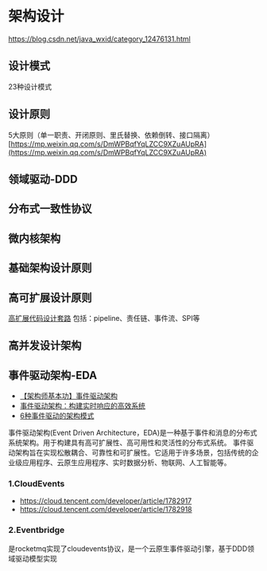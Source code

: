 # 架构设计

https://blog.csdn.net/java_wxid/category_12476131.html

## 设计模式
23种设计模式

## 设计原则
5大原则（单一职责、开闭原则、里氏替换、依赖倒转、接口隔离）
[https://mp.weixin.qq.com/s/DmWPBqfYqLZCC9XZuAUpRA](https://mp.weixin.qq.com/s/DmWPBqfYqLZCC9XZuAUpRA)

## 领域驱动-DDD

## 分布式一致性协议

## 微内核架构

## 基础架构设计原则

## 高可扩展设计原则

[高扩展代码设计套路](https://mp.weixin.qq.com/s/F42LqQncMDLQH-WWmZ28fA)  包括：pipeline、责任链、事件流、SPI等

## 高并发设计架构

## 事件驱动架构-EDA

- [【架构师基本功】事件驱动架构](https://blog.csdn.net/java_wxid/article/details/131283508)
- [事件驱动架构：构建实时响应的高效系统](https://baijiahao.baidu.com/s?id=1772938236612909522&wfr=spider&for=pc)
- [6种事件驱动的架构模式](https://cloud.tencent.com/developer/article/2255982)

事件驱动架构(Event Driven Architecture，EDA)是一种基于事件和消息的分布式系统架构。用于构建具有高可扩展性、高可用性和灵活性的分布式系统。
事件驱动架构旨在实现松散耦合、可靠性和可扩展性。它适用于许多场景，包括传统的企业级应用程序、云原生应用程序、实时数据分析、物联网、人工智能等。

### 1.CloudEvents

- https://cloud.tencent.com/developer/article/1782917
- https://cloud.tencent.com/developer/article/1782918

### 2.Eventbridge
是rocketmq实现了cloudevents协议，是一个云原生事件驱动引擎，基于DDD领域驱动模型实现
